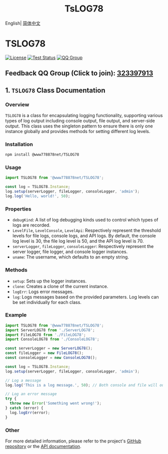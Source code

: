 <h1 align="center">TsLOG78</h1>



English| [简体中文](./README.cn.md) 
# TSLOG78

[![License](https://img.shields.io/badge/license-Apache%202-green.svg)](https://www.apache.org/licenses/LICENSE-2.0)
[![Test Status](https://github.com/www778878net/TsLog78/actions/workflows/BuildandTest.yml/badge.svg?branch=main)](https://github.com/www778878net/TsLog78/actions/workflows/BuildandTest.yml)
[![QQ Group](https://img.shields.io/badge/QQ%20Group-323397913-blue.svg?style=flat-square&color=12b7f5&logo=qq)](https://qm.qq.com/cgi-bin/qm/qr?k=it9gUUVdBEDWiTOH21NsoRHAbE9IAzAO&jump_from=webapi&authKey=KQwSXEPwpAlzAFvanFURm0Foec9G9Dak0DmThWCexhqUFbWzlGjAFC7t0jrjdKdL)

## Feedback QQ Group (Click to join): [323397913](https://qm.qq.com/cgi-bin/qm/qr?k=it9gUUVdBEDWiTOH21NsoRHAbE9IAzAO&jump_from=webapi&authKey=KQwSXEPwpAlzAFvanFURm0Foec9G9Dak0DmThWCexhqUFbWzlGjAFC7t0jrjdKdL)

## 1. `TSLOG78` Class Documentation

### Overview

`TSLOG78` is a class for encapsulating logging functionality, supporting various types of log output including console output, file output, and server-side output. This class uses the singleton pattern to ensure there is only one instance globally and provides methods for setting different log levels.

### Installation
```bash
npm install @www778878net/TSLOG78
```
### Usage
```typescript
import TSLOG78 from '@www778878net/TSLOG78';

const log = TSLOG78.Instance;
log.setup(serverLogger, fileLogger, consoleLogger, 'admin');
log.log('Hello, world!', 50);
```
### Properties


- `debugKind`: A list of log debugging kinds used to control which types of logs are recorded.
- `LevelFile`, `LevelConsole`, `LevelApi`: Respectively represent the threshold levels for file logs, console logs, and API logs. By default, the console log level is 30, the file log level is 50, and the API log level is 70.
- `serverLogger`, `fileLogger`, `consoleLogger`: Respectively represent the server logger, file logger, and console logger instances.
- `uname`: The username, which defaults to an empty string.

### Methods

- `setup`: Sets up the logger instances.
- `clone`: Creates a clone of the current instance.
- `logErr`: Logs error messages.
- `log`: Logs messages based on the provided parameters. Log levels can be set individually for each class.

### Example

```typescript
import TSLOG78 from '@www778878net/TSLOG78';
import ServerLOG78 from './ServerLOG78';
import FileLOG78 from './FileLOG78';
import ConsoleLOG78 from './ConsoleLOG78';

const serverLogger = new ServerLOG78();
const fileLogger = new FileLOG78();
const consoleLogger = new ConsoleLOG78();

const log = TSLOG78.Instance;
log.setup(serverLogger, fileLogger, consoleLogger, 'admin');

// Log a message
log.log('This is a log message.', 50); // Both console and file will output because 50 >= 30 && 50 >= 50

// Log an error message
try {
  throw new Error('Something went wrong!');
} catch (error) {
  log.logErr(error);
}
```
### Other

For more detailed information, please refer to the project's [GitHub repository](https://github.com/www778878net/TsLog78) or the [API documentation](http://www.778878.net/docs/#/koa78/).